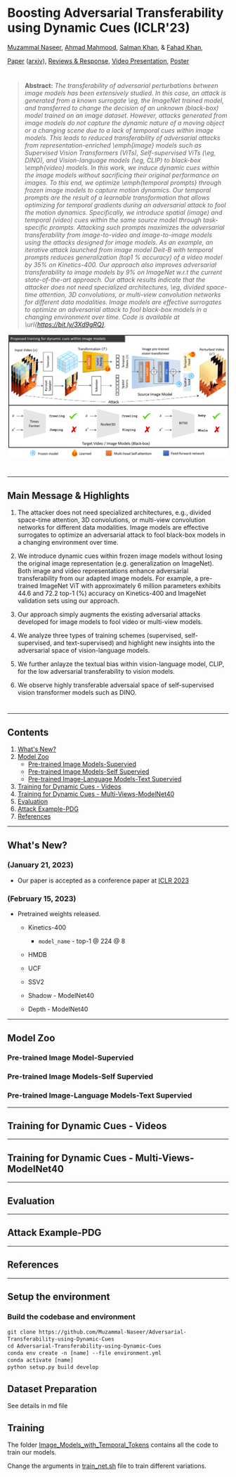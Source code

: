 # Boosting Adversarial Transferability using Dynamic Cues (ICLR'23)

[Muzammal Naseer](https://scholar.google.ch/citations?user=tM9xKA8AAAAJ&hl=en),
[Ahmad Mahmood](https://www.linkedin.com/in/ahmad-mahmood-81339a212/),
[Salman Khan](https://scholar.google.com/citations?user=M59O9lkAAAAJ&hl=en), &
[Fahad Khan](https://scholar.google.ch/citations?user=zvaeYnUAAAAJ&hl=en&oi=ao),

[Paper](https://openreview.net/forum?id=SZynfVLGd5) ([arxiv](soon)), [Reviews & Response](https://openreview.net/forum?id=SZynfVLGd5), [Video Presentation](soon), [Poster](soon)
#

> **Abstract:** 
*The transferability of adversarial perturbations between image models has been extensively studied. In this case, an attack is generated from a known surrogate \eg, the ImageNet trained model, and transferred to change the decision of an unknown (black-box) model trained on an image dataset. However, attacks generated from image models do not capture the dynamic nature of a moving object or a changing scene due to a lack of temporal cues within image models. This leads to reduced transferability of adversarial attacks from representation-enriched \emph{image} models such as Supervised Vision Transformers (ViTs), Self-supervised ViTs (\eg, DINO), and Vision-language models (\eg, CLIP) to black-box \emph{video} models. In this work, we induce dynamic cues within the image models without sacrificing their original performance on images. To this end, we optimize \emph{temporal prompts} through frozen image models to capture motion dynamics. Our temporal prompts are the result of a learnable transformation that allows optimizing for temporal gradients during an adversarial attack to fool the motion dynamics. Specifically, we introduce spatial (image) and temporal (video) cues within the same source model through task-specific prompts. Attacking such prompts maximizes the adversarial transferability from image-to-video and image-to-image models using the attacks designed for image models. As an example, an iterative attack launched from image model Deit-B with temporal prompts reduces generalization (top1 \% accuracy) of a video model by 35\% on Kinetics-400. Our approach also improves adversarial transferability to image models by 9\% on ImageNet w.r.t the current state-of-the-art approach. Our attack results indicate that the attacker does not need specialized architectures, \eg, divided space-time attention, 3D convolutions, or multi-view convolution networks for different data modalities. Image models are effective surrogates to optimize an adversarial attack to fool black-box models in a changing environment over time. Code is available at \url{https://bit.ly/3Xd9gRQ}.* 
>

![demo](.github/demo.png)

#
<hr>

## Main Message & Highlights


1. The attacker does not need specialized architectures, e.g., divided space-time attention, 3D convolutions, or multi-view convolution networks for different data modalities. Image models are effective surrogates to optimize an adversarial attack to fool black-box models in a changing environment over time.

2. We introduce dynamic cues within frozen image models without losing the original image representation (e.g. generalization on ImageNet). Both image and video representations enhance adversarial transferability from our adapted image models. For example, a pre-trained ImageNet ViT with approximately 6 million parameters exhibits 44.6 and 72.2 top-1 (%) accuracy on Kinetics-400 and ImageNet validation sets using our approach.

3. Our approach simply augments the existing adversarial attacks developed for image models to fool video or multi-view models.

4. We analyze three types of training schemes (supervised, self-supervised, and text-supervised) and highlight new insights into the adversarial space of vision-language models.

5. We further anlayze the textual bias within vision-language model, CLIP, for the low adversarial transferability to vision models.

6. We observe highly transferable adversaial space of self-supervised vision transformer models such as DINO. 

#
<hr>

## Contents

1. [What's New?](#What's-New?)
2. [Model Zoo](#Model-Zoo)
   * [Pre-trained Image Models-Supervied](#Pre-train-Image-Models-Supervied)
   * [Pre-trained Image Models-Self Supervied](#Pre-train-Image-Models-Self-Supervied)
   * [Pre-trained Image-Language Models-Text Supervied](#Pre-train-Image-Language-Models-Text-Supervied)
3. [Training for Dynamic Cues - Videos](#Training-for-Dynamic-Cues-Videos)
4. [Training for Dynamic Cues - Multi-Views-ModelNet40](#Training-for-Dynamic-Cues-Multi-Views-ModelNet40)
5. [Evaluation](#Evaluation)
6. [Attack Example-PDG](#Attack-Example-PDG)
7. [References](#References)

<hr>

## What's New?

### (January 21, 2023)
* Our paper is accepted as a conference paper at [ICLR 2023](https://openreview.net/forum?id=SZynfVLGd5)


### (February 15, 2023)
* Pretrained weights released.
  * Kinetics-400
    * ```model_name``` - top-1 @ 224 @ 8
  * HMDB
   
  * UCF
   
  * SSV2

  * Shadow - ModelNet40
  
  * Depth - ModelNet40
   
<hr>

## Model Zoo

### Pre-trained Image Model-Supervied

### Pre-trained Image Models-Self Supervied

### Pre-trained Image-Language Models-Text Supervied

<hr>

## Training for Dynamic Cues - Videos

<hr>

## Training for Dynamic Cues - Multi-Views-ModelNet40

<hr>

## Evaluation

<hr>

## Attack Example-PDG

<hr>

## References

<hr>

## Setup the environment
### Build the codebase and environment

```
git clone https://github.com/Muzammal-Naseer/Adversarial-Transferability-using-Dynamic-Cues
cd Adversarial-Transferability-using-Dynamic-Cues
conda env create -n [name] --file environment.yml
conda activate [name]
python setup.py build develop
```
## Dataset Preparation
See details in md file

## Training
The folder [Image_Models_with_Temporal_Tokens](/Image_Models_with_Temporal_Tokens) contains all the code to train our models.

Change the arguments in [train_net.sh](/Image_Models_with_Temporal_Tokens/train_net.sh) file to train different variations.
